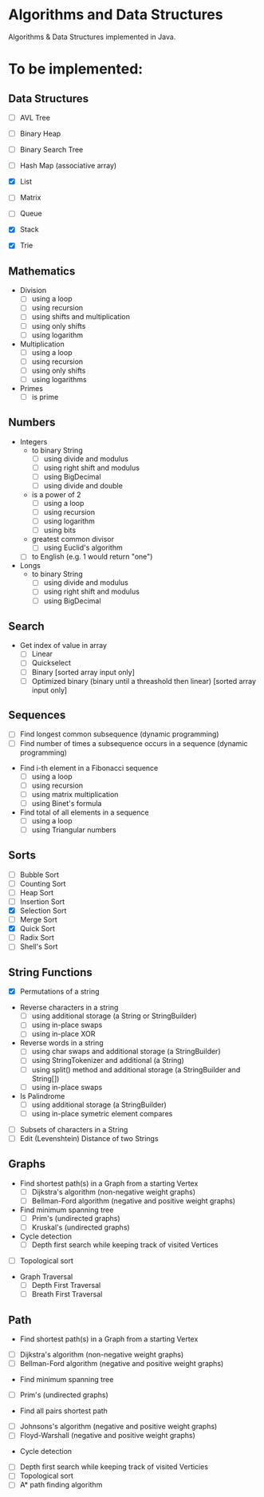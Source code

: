 Algorithms and Data Structures
==============================

Algorithms & Data Structures implemented in Java.

# To be implemented:

## Data Structures
- [ ]  AVL Tree
- [ ]  Binary Heap
- [ ]  Binary Search Tree
- [ ]  Hash Map (associative array)
- [X]  List
- [ ]  Matrix
- [ ]  Queue 
- [X]  Stack
- [X]  Trie 


## Mathematics
* Division
  - [ ]  using a loop
  - [ ]  using recursion
  - [ ]  using shifts and multiplication
  - [ ]  using only shifts
  - [ ]  using logarithm
* Multiplication
  - [ ]  using a loop
  - [ ]  using recursion
  - [ ]  using only shifts
  - [ ]  using logarithms
* Primes
  - [ ]  is prime

## Numbers
* Integers
  + to binary String
    - [ ]  using divide and modulus
    - [ ]  using right shift and modulus
    - [ ]  using BigDecimal
    - [ ]  using divide and double
  + is a power of 2
    - [ ]  using a loop
    - [ ]  using recursion
    - [ ]  using logarithm
    - [ ]  using bits
  + greatest common divisor
    - [ ]  using Euclid's algorithm
  - [ ]  to English (e.g. 1 would return "one")
* Longs
  + to binary String
    - [ ]  using divide and modulus
    - [ ]  using right shift and modulus
    - [ ]  using BigDecimal

## Search
* Get index of value in array
  - [ ]  Linear
  - [ ]  Quickselect
  - [ ]  Binary [sorted array input only]
  - [ ]  Optimized binary (binary until a threashold then linear) [sorted array input only]

## Sequences
- [ ]  Find longest common subsequence (dynamic programming)
- [ ]  Find number of times a subsequence occurs in a sequence (dynamic programming)
* Find i-th element in a Fibonacci sequence
  - [ ]  using a loop
  - [ ]  using recursion
  - [ ]  using matrix multiplication
  - [ ]  using Binet's formula
* Find total of all elements in a sequence
  - [ ]  using a loop
  - [ ]  using Triangular numbers

## Sorts
- [ ]  Bubble Sort
- [ ]  Counting Sort
- [ ]  Heap Sort
- [ ]  Insertion Sort
- [X]  Selection Sort
- [ ]  Merge Sort
- [X]  Quick Sort  
- [ ]  Radix Sort
- [ ]  Shell's Sort

## String Functions
- [X] Permutations of a string
* Reverse characters in a string
  - [ ]  using additional storage (a String or StringBuilder)
  - [ ]  using in-place swaps
  - [ ]  using in-place XOR
* Reverse words in a string
  - [ ]  using char swaps and additional storage (a StringBuilder)
  - [ ]  using StringTokenizer and additional (a String)
  - [ ]  using split() method and additional storage (a StringBuilder and String[])
  - [ ]  using in-place swaps
* Is Palindrome
  - [ ]  using additional storage (a StringBuilder)
  - [ ]  using in-place symetric element compares
- [ ]  Subsets of characters in a String
- [ ]  Edit (Levenshtein) Distance of two Strings

## Graphs
* Find shortest path(s) in a Graph from a starting Vertex
  - [ ] Dijkstra's algorithm (non-negative weight graphs)
  - [ ] Bellman-Ford algorithm (negative and positive weight graphs)
* Find minimum spanning tree
  - [ ] Prim's (undirected graphs)
  - [ ] Kruskal's (undirected graphs)
* Cycle detection
  - [ ] Depth first search while keeping track of visited Vertices
- [ ] Topological sort
* Graph Traversal
  - [ ] Depth First Traversal  
  - [ ] Breath First Traversal
  
## Path
* Find shortest path(s) in a Graph from a starting Vertex
- [ ]  Dijkstra's algorithm (non-negative weight graphs)
- [ ]  Bellman-Ford algorithm (negative and positive weight graphs)
* Find minimum spanning tree
- [ ]  Prim's (undirected graphs)
* Find all pairs shortest path
- [ ]  Johnsons's algorithm (negative and positive weight graphs)
- [ ]  Floyd-Warshall (negative and positive weight graphs)
* Cycle detection
- [ ]  Depth first search while keeping track of visited Verticies
- [ ]  Topological sort
- [ ]  A* path finding algorithm